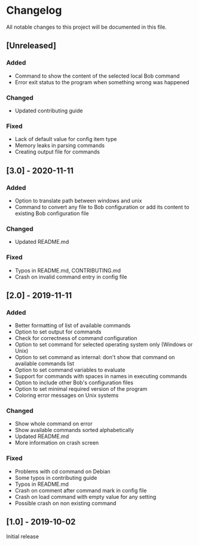 # Changelog
All notable changes to this project will be documented in this file.

## [Unreleased]

### Added
- Command to show the content of the selected local Bob command
- Error exit status to the program when something wrong was happened

### Changed
- Updated contributing guide

### Fixed
- Lack of default value for config item type
- Memory leaks in parsing commands
- Creating output file for commands

## [3.0] - 2020-11-11

### Added
- Option to translate path between windows and unix
- Command to convert any file to Bob configuration or add its content to
  existing Bob configuration file

### Changed
- Updated README.md

### Fixed
- Typos in README.md, CONTRIBUTING.md
- Crash on invalid command entry in config file

## [2.0] - 2019-11-11

### Added
- Better formatting of list of available commands
- Option to set output for commands
- Check for correctness of command configuration
- Option to set command for selected operating system only (Windows or Unix)
- Option to set command as internal: don't show that command on available
  commands list
- Option to set command variables to evaluate
- Support for commands with spaces in names in executing commands
- Option to include other Bob's configuration files
- Option to set minimal required version of the program
- Coloring error messages on Unix systems

### Changed
- Show whole command on error
- Show available commands sorted alphabetically
- Updated README.md
- More information on crash screen

### Fixed
- Problems with cd command on Debian
- Some typos in contributing guide
- Typos in README.md
- Crash on comment after command mark in config file
- Crash on load command with empty value for any setting
- Possible crash on non existing command

## [1.0] - 2019-10-02
Initial release
